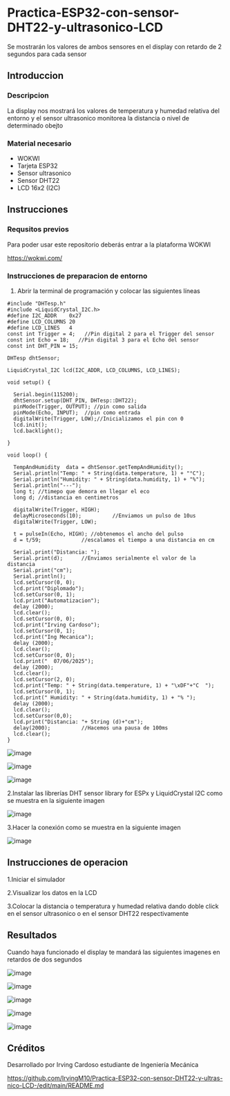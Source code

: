 # Practica-ESP32-con-sensor-DHT22-y-ultrasonico-LCD
Se mostrarán los valores de ambos sensores en el display con retardo de 2 segundos para cada sensor

## Introduccion

### Descripcion

La display nos mostrará los valores de temperatura y humedad relativa del entorno y el sensor ultrasonico monitorea la distancia o nivel de determinado obejto 

### Material necesario 

- WOKWI
- Tarjeta ESP32
- Sensor ultrasonico
- Sensor DHT22
- LCD 16x2 (I2C)

## Instrucciones

### Requsitos previos 

Para poder usar este repositorio deberás entrar a la plataforma WOKWI

https://wokwi.com/

### Instrucciones de preparacion de entorno 

1. Abrir la terminal de programación y colocar las siguientes líneas

```
#include "DHTesp.h"
#include <LiquidCrystal_I2C.h>
#define I2C_ADDR    0x27
#define LCD_COLUMNS 20
#define LCD_LINES   4
const int Trigger = 4;   //Pin digital 2 para el Trigger del sensor
const int Echo = 18;   //Pin digital 3 para el Echo del sensor
const int DHT_PIN = 15;

DHTesp dhtSensor;

LiquidCrystal_I2C lcd(I2C_ADDR, LCD_COLUMNS, LCD_LINES);

void setup() {

  Serial.begin(115200);
  dhtSensor.setup(DHT_PIN, DHTesp::DHT22);
  pinMode(Trigger, OUTPUT); //pin como salida
  pinMode(Echo, INPUT);  //pin como entrada
  digitalWrite(Trigger, LOW);//Inicializamos el pin con 0
  lcd.init();
  lcd.backlight();

}

void loop() {

  TempAndHumidity  data = dhtSensor.getTempAndHumidity();
  Serial.println("Temp: " + String(data.temperature, 1) + "°C");
  Serial.println("Humidity: " + String(data.humidity, 1) + "%");
  Serial.println("---");
  long t; //timepo que demora en llegar el eco
  long d; //distancia en centimetros

  digitalWrite(Trigger, HIGH);
  delayMicroseconds(10);          //Enviamos un pulso de 10us
  digitalWrite(Trigger, LOW);
  
  t = pulseIn(Echo, HIGH); //obtenemos el ancho del pulso
  d = t/59;             //escalamos el tiempo a una distancia en cm
  
  Serial.print("Distancia: ");
  Serial.print(d);      //Enviamos serialmente el valor de la distancia
  Serial.print("cm");
  Serial.println();
  lcd.setCursor(0, 0);
  lcd.print("Diplomado");
  lcd.setCursor(0, 1);
  lcd.print("Automatizacion");
  delay (2000);
  lcd.clear();
  lcd.setCursor(0, 0);
  lcd.print("Irving Cardoso");
  lcd.setCursor(0, 1);
  lcd.print("Ing Mecanica");
  delay (2000);
  lcd.clear();
  lcd.setCursor(0, 0);
  lcd.print("  07/06/2025");
  delay (2000);
  lcd.clear();
  lcd.setCursor(2, 0);
  lcd.print("Temp: " + String(data.temperature, 1) + "\xDF"+"C  ");
  lcd.setCursor(0, 1);
  lcd.print(" Humidity: " + String(data.humidity, 1) + "% ");
  delay (2000);
  lcd.clear();
  lcd.setCursor(0,0);
  lcd.print("Distancia: "+ String (d)+"cm");
  delay(2000);          //Hacemos una pausa de 100ms
  lcd.clear(); 
}

```

![image](https://github.com/user-attachments/assets/9e9f8dc7-db6f-431a-b97a-cfcff9a9f06a)

![image](https://github.com/user-attachments/assets/8a166032-861d-447a-951b-62ac266d16e9)

![image](https://github.com/user-attachments/assets/e59224e1-dc26-4f80-bb96-cb6de6777597)

2.Instalar las librerías DHT sensor library for ESPx y LiquidCrystal I2C como se muestra en la siguiente imagen

![image](https://github.com/user-attachments/assets/f48280f6-76bb-4aac-8bd7-de8a14478b06)

3.Hacer la conexión como se muestra en la siguiente imagen

![image](https://github.com/user-attachments/assets/42d21873-4e80-4edb-b20b-e7951cddbdd7)

## Instrucciones de operacion

1.Iniciar el simulador

2.Visualizar los datos en la LCD

3.Colocar la distancia o temperatura y humedad relativa dando doble click en el sensor ultrasonico o en el sensor DHT22 respectivamente

## Resultados

Cuando haya funcionado el display te mandará las siguientes imagenes en retardos de dos segundos

![image](https://github.com/user-attachments/assets/df5f7e14-379d-4538-a7c1-58b71b5cee92)

![image](https://github.com/user-attachments/assets/3742cbb6-aa00-4df2-b53b-03ba4202804e)

![image](https://github.com/user-attachments/assets/74777c1a-fdf6-4487-8f1f-a4ed56fda201)

![image](https://github.com/user-attachments/assets/7e75fc06-edc7-40ea-a31a-68f6f0c3c879)

![image](https://github.com/user-attachments/assets/ade855c6-b3fb-4d27-bd10-e354c64711d2)

## Créditos
Desarrollado por Irving Cardoso estudiante de Ingeniería Mecánica

https://github.com/IrvingM10/Practica-ESP32-con-sensor-DHT22-y-ultras-nico-LCD-/edit/main/README.md


